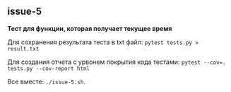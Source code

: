 ## issue-5

**Тест для функции, которая получает текущее время**

Для сохранения результата теста в txt файл: `pytest tests.py > result.txt`

Для создания отчета с урвонем покрытия кода тестами: `pytest --cov=. tests.py --cov-report html`

Все вместе: `./issue-5.sh`.